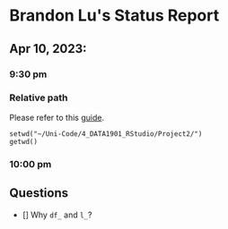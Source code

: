 # Brandon Lu's Status Report

## Apr 10, 2023:

### 9:30 pm

### Relative path

Please refer to this [guide](https://stackoverflow.com/questions/36834767/how-to-use-rstudio-relative-paths).

```
setwd("~/Uni-Code/4_DATA1901_RStudio/Project2/")
getwd()
```
### 10:00 pm

## Questions

- [] Why `df_` and `l_`?
